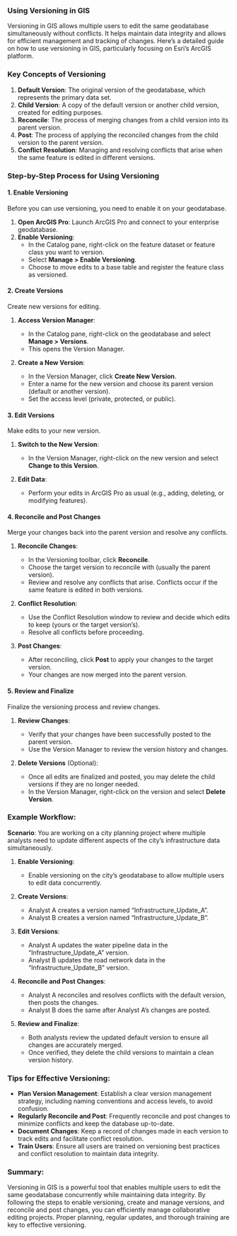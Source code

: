 ### Using Versioning in GIS

Versioning in GIS allows multiple users to edit the same geodatabase simultaneously without conflicts. It helps maintain data integrity and allows for efficient management and tracking of changes. Here’s a detailed guide on how to use versioning in GIS, particularly focusing on Esri’s ArcGIS platform.

### Key Concepts of Versioning

1. **Default Version**: The original version of the geodatabase, which represents the primary data set.
2. **Child Version**: A copy of the default version or another child version, created for editing purposes.
3. **Reconcile**: The process of merging changes from a child version into its parent version.
4. **Post**: The process of applying the reconciled changes from the child version to the parent version.
5. **Conflict Resolution**: Managing and resolving conflicts that arise when the same feature is edited in different versions.

### Step-by-Step Process for Using Versioning

#### 1. Enable Versioning

Before you can use versioning, you need to enable it on your geodatabase.

1. **Open ArcGIS Pro**: Launch ArcGIS Pro and connect to your enterprise geodatabase.
2. **Enable Versioning**:
   - In the Catalog pane, right-click on the feature dataset or feature class you want to version.
   - Select **Manage > Enable Versioning**.
   - Choose to move edits to a base table and register the feature class as versioned.

#### 2. Create Versions

Create new versions for editing.

1. **Access Version Manager**:
   - In the Catalog pane, right-click on the geodatabase and select **Manage > Versions**.
   - This opens the Version Manager.

2. **Create a New Version**:
   - In the Version Manager, click **Create New Version**.
   - Enter a name for the new version and choose its parent version (default or another version).
   - Set the access level (private, protected, or public).

#### 3. Edit Versions

Make edits to your new version.

1. **Switch to the New Version**:
   - In the Version Manager, right-click on the new version and select **Change to this Version**.
   
2. **Edit Data**:
   - Perform your edits in ArcGIS Pro as usual (e.g., adding, deleting, or modifying features).

#### 4. Reconcile and Post Changes

Merge your changes back into the parent version and resolve any conflicts.

1. **Reconcile Changes**:
   - In the Versioning toolbar, click **Reconcile**.
   - Choose the target version to reconcile with (usually the parent version).
   - Review and resolve any conflicts that arise. Conflicts occur if the same feature is edited in both versions.

2. **Conflict Resolution**:
   - Use the Conflict Resolution window to review and decide which edits to keep (yours or the target version’s).
   - Resolve all conflicts before proceeding.

3. **Post Changes**:
   - After reconciling, click **Post** to apply your changes to the target version.
   - Your changes are now merged into the parent version.

#### 5. Review and Finalize

Finalize the versioning process and review changes.

1. **Review Changes**:
   - Verify that your changes have been successfully posted to the parent version.
   - Use the Version Manager to review the version history and changes.

2. **Delete Versions** (Optional):
   - Once all edits are finalized and posted, you may delete the child versions if they are no longer needed.
   - In the Version Manager, right-click on the version and select **Delete Version**.

### Example Workflow:

**Scenario**: You are working on a city planning project where multiple analysts need to update different aspects of the city’s infrastructure data simultaneously.

1. **Enable Versioning**:
   - Enable versioning on the city’s geodatabase to allow multiple users to edit data concurrently.

2. **Create Versions**:
   - Analyst A creates a version named “Infrastructure_Update_A”.
   - Analyst B creates a version named “Infrastructure_Update_B”.

3. **Edit Versions**:
   - Analyst A updates the water pipeline data in the “Infrastructure_Update_A” version.
   - Analyst B updates the road network data in the “Infrastructure_Update_B” version.

4. **Reconcile and Post Changes**:
   - Analyst A reconciles and resolves conflicts with the default version, then posts the changes.
   - Analyst B does the same after Analyst A’s changes are posted.

5. **Review and Finalize**:
   - Both analysts review the updated default version to ensure all changes are accurately merged.
   - Once verified, they delete the child versions to maintain a clean version history.

### Tips for Effective Versioning:

- **Plan Version Management**: Establish a clear version management strategy, including naming conventions and access levels, to avoid confusion.
- **Regularly Reconcile and Post**: Frequently reconcile and post changes to minimize conflicts and keep the database up-to-date.
- **Document Changes**: Keep a record of changes made in each version to track edits and facilitate conflict resolution.
- **Train Users**: Ensure all users are trained on versioning best practices and conflict resolution to maintain data integrity.

### Summary:

Versioning in GIS is a powerful tool that enables multiple users to edit the same geodatabase concurrently while maintaining data integrity. By following the steps to enable versioning, create and manage versions, and reconcile and post changes, you can efficiently manage collaborative editing projects. Proper planning, regular updates, and thorough training are key to effective versioning.